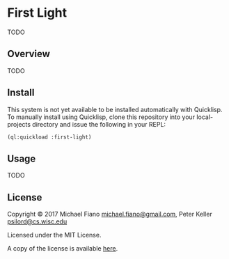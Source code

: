 # First Light

TODO

## Overview

TODO

## Install

This system is not yet available to be installed automatically with Quicklisp. To manually install
using Quicklisp, clone this repository into your local-projects directory and issue the following in
your REPL:

```lisp
(ql:quickload :first-light)
```

## Usage

TODO

## License

Copyright © 2017 Michael Fiano <michael.fiano@gmail.com>, Peter Keller <psilord@cs.wisc.edu>

Licensed under the MIT License.

A copy of the license is available [here](LICENSE).
